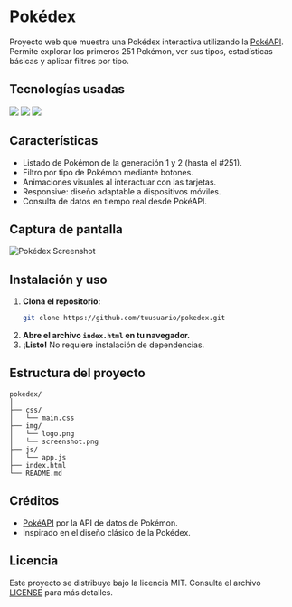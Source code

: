# Pokédex

Proyecto web que muestra una Pokédex interactiva utilizando la [PokéAPI](https://pokeapi.co). Permite explorar los primeros 251 Pokémon, ver sus tipos, estadísticas básicas y aplicar filtros por tipo.

## Tecnologías usadas

<div>
    <img src="https://img.shields.io/badge/HTML-f7c5c5?style=for-the-badge&logo=html5">
    <img src="https://img.shields.io/badge/CSS3-f6f7c5?style=for-the-badge&logo=css3&logoColor=ffdc6b">
    <img src="https://img.shields.io/badge/JAVASCRIPT-e7d7a1?style=for-the-badge&logo=javascript">
</div>

## Características

- Listado de Pokémon de la generación 1 y 2 (hasta el #251).
- Filtro por tipo de Pokémon mediante botones.
- Animaciones visuales al interactuar con las tarjetas.
- Responsive: diseño adaptable a dispositivos móviles.
- Consulta de datos en tiempo real desde PokéAPI.

## Captura de pantalla

![Pokédex Screenshot](./img/screenshot.png)

## Instalación y uso

1. **Clona el repositorio:**
   ```bash
   git clone https://github.com/tuusuario/pokedex.git
   ```
2. **Abre el archivo `index.html` en tu navegador.**
3. **¡Listo!** No requiere instalación de dependencias.

## Estructura del proyecto

```
pokedex/
│
├── css/
│   └── main.css
├── img/
│   └── logo.png
│   └── screenshot.png
├── js/
│   └── app.js
├── index.html
└── README.md
```

## Créditos

- [PokéAPI](https://pokeapi.co) por la API de datos de Pokémon.
- Inspirado en el diseño clásico de la Pokédex.

## Licencia

Este proyecto se distribuye bajo la licencia MIT. Consulta el archivo [LICENSE](LICENSE) para más detalles.
